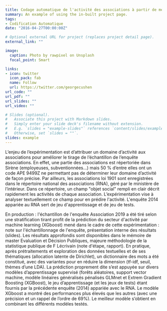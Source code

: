 ```yaml
---
title: Codage automatique de l'activité des associations à partir de méthodes de machine learning
summary: An example of using the in-built project page.
tags:
- Codification Automatique
date: "2016-04-27T00:00:00Z"

# Optional external URL for project (replaces project detail page).
external_link: ""

image:
  caption: Photo by rawpixel on Unsplash
  focal_point: Smart

links:
- icon: twitter
  icon_pack: fab
  name: Follow
  url: https://twitter.com/georgecushen
url_code: ""
url_pdf: ""
url_slides: ""
url_video: ""

# Slides (optional).
#   Associate this project with Markdown slides.
#   Simply enter your slide deck's filename without extension.
#   E.g. `slides = "example-slides"` references `content/slides/example-slides.md`.
#   Otherwise, set `slides = ""`.
slides: example
---
```


L’enjeu de l’expérimentation est d’attribuer un domaine d’activité aux associations pour améliorer le tirage de l’échantillon de l’enquête associations. En effet, une partie des associations est répertoriée dans Sirène (employeuses, subventionnées…) mais 50 % d’entre elles ont un code APE 9499Z ne permettant pas de déterminer leur domaine d’activité de façon précise. Par ailleurs, les associations loi 1901 sont enregistrées dans le répertoire national des associations (RNA), géré par le ministère de l’intérieur. Dans ce répertoire, un champ "objet social" rempli en clair décrit rapidement les activités de chaque association. L’expérimentation vise à analyser textuellement ce champ pour en prédire l'activité. L'enquête 2014 appariée au RNA sert de jeu d'apprentissage et de jeu de tests. 

En production : l'échantillon de l'enquête Association 2019 a été tiré selon une stratification tirant profit de la prédiction du secteur d'activité par machine learning (XGboost) mené dans le cadre de cette expérimentation : note sur l'échantillonnage de l'enquête, présentation interne des résultats (slides). Les résultats approfondis sont disponibles dans le mémoire de master Evaluation et Décision Publiques, majeure méthodologie de la statistique publique de F Lécrivain (note d'étape, rapport). En pratique, après prétraitements et exploration des données textuelles et de ses thématiques (allocation latente de Dirichlet), un dictionnaire des mots a été constitué, avec des variantes pour en réduire la dimension (tf-idf, seuil, thèmes d’une LDA). La prédiction proprement dite s’est appuyée sur divers modèles d’apprentissage supervisé (forêts aléatoires, support vector machine, modèle linéaires généralisés pénalisés GLMnet et Extrem Gradient Boosting (XGBoost), le jeu d’apprentissage (et les jeux de tests) étant fournis par la précédente enquête (2014) appariée avec le RNA. Le modèle XGboost a montré des performances plus élevés que les autres (avec une précision et un rappel de l’ordre de 69%). Le meilleur modèle s’obtient en combinant les différents modèles testés.
